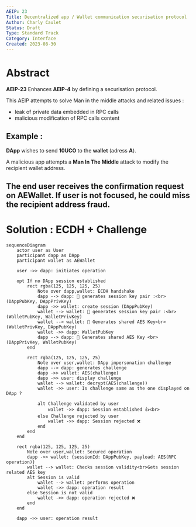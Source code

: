 ```yaml
---
AEIP: 23
Title: Decentralized app / Wallet communication securisation protocol
Author: Charly Caulet
Status: Draft
Type: Standard Track
Category: Interface
Created: 2023-08-30
---
```


# Abstract

**AEIP-23** Enhances **AEIP-4** by defining a securisation protocol.

This AEIP attempts to solve Man in the middle attacks and related issues :
- leak of private data embedded in RPC calls
- malicious modification of RPC calls content


## Example :
**DApp** wishes to send **10UCO** to the **wallet** (adress **A**). 

A malicious app attempts a **Man In The Middle** attack to modify the recipient wallet address.

The end user receives the confirmation request on **AEWallet**. If **user** is not focused, he could miss the **recipient address** fraud.
---

# Solution : ECDH + Challenge

```mermaid
sequenceDiagram 
    actor user as User
    participant dapp as DApp
    participant wallet as AEWallet

    user ->> dapp: initiates operation

    opt If no DApp session established 
        rect rgba(125, 125, 125, 25)
            Note over dapp,wallet: ECDH handshake
            dapp --> dapp: 🔑 generates session key pair :<br>(DAppPubKey, DAppPrivKey)
            dapp ->> wallet: create session (DAppPubKey)
            wallet --> wallet: 🔑 generates session key pair :<br>(WalletPubKey, WalletPrivKey)
            wallet --> wallet: 🔐 Generates shared AES Key<br>(WalletPrivKey, DAppPubKey)
            wallet ->> dapp: WalletPubKey
            dapp --> dapp: 🔐 Generates shared AES Key <br>(DAppPrivKey, WalletPubKey)
        end

        rect rgba(125, 125, 125, 25)
            Note over user,wallet: DApp impersonation challenge
            dapp --> dapp: generates challenge 
            dapp ->> wallet: AES(challenge)
            dapp ->> user: display challenge
            wallet --> wallet: decrypt(AES(challenge))
            wallet ->> user: Is challenge same as the one displayed on DApp ?

            alt Challenge validated by user
                wallet ->> dapp: Session established 👍<br>
            else Challenge rejected by user
                wallet ->> dapp: Session rejected ❌
            end
        end
    end

    rect rgba(125, 125, 125, 25)
        Note over user,wallet: Secured operation
        dapp ->> wallet: {sessionId: DAppPubKey, payload: AES(RPC operation)}
        wallet --> wallet: Checks session validity<br>Gets session related AES key
        alt Session is valid
            wallet --> wallet: performs operation
            wallet ->> dapp: operation result
        else Session is not valid
            wallet ->> dapp: operation rejected ❌
        end
    end

    dapp ->> user: operation result
```

